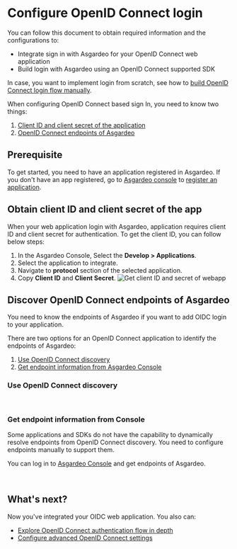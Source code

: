 # Configure OpenID Connect login

You can follow this document to obtain required information and the configurations to:
 - Integrate sign in with Asgardeo for your OpenID Connect web application
 - Build login with Asgardeo using an OpenID Connect supported SDK

In case, you want to implement login from scratch, see how to <a href = "/guides/applications/integrate-confidential-client">build OpenID Connect login flow manually</a>.

When configuring OpenID Connect based sign In, you need to know two things:
1. [Client ID and client secret of the application](#obtain-client-id-and-client-secret-of-the-app)
2. [OpenID Connect endpoints of Asgardeo](#discover-openid-connect-endpoints-of-asgardeo)

## Prerequisite
To get started, you need to have an application registered in Asgardeo. If you don't have an app registered, go to [Asgardeo console](https://console.asgardeo.io/) to <a href="../register-app">register an application</a>.

## Obtain client ID and client secret of the app
When your web application login with Asgardeo, application requires client ID and client secret for authentication. To get the client ID, you can follow below steps:
1. In the Asgardeo Console, Select the **Develop > Applications**.
2. Select the application to integrate.
3. Navigate to **protocol** section of the selected application.
4. Copy **Client ID** and **Client Secret**. 
    <img :src="$withBase('/assets/img/guides/applications/get-client-id-and-secret.png')" alt="Get client ID and secret of webapp">

## Discover OpenID Connect endpoints of Asgardeo
You need to know the endpoints of Asgardeo if you want to add OIDC login to your application. 

There are two options for an OpenID Connect application to identify the endpoints of Asgardeo:

1. [Use OpenID Connect discovery](#use-openid-connect-discovery)
2. [Get endpoint information from Asgardeo Console](#get-endpoint-information-from-console)

### Use OpenID Connect discovery

 <CommonGuide guide='guides/fragments/manage-app/discover-endpoints/discover-from-discovery-endpoint.md'/>

<br>

### Get endpoint information from Console

Some applications and SDKs do not have the capability to dynamically resolve endpoints from  OpenID Connect discovery. You need to configure endpoints manually to support them.

You can log in to [Asgardeo Console](https://console.asgardeo.io/) and get endpoints of Asgardeo. 

 <CommonGuide guide='guides/fragments/manage-app/discover-endpoints/discover-oidc-endpoints-from-console.md'/>

<br>

## What's next?
Now you've integrated your OIDC web application. You also can:
- <a href = "/guides/applications/integrate-confidential-client">Explore OpenID Connect authentication flow in depth</a>
- <a href = "/guides/applications/web-app/oidc/oidc-settings">Configure advanced OpenID Connect settings</a>
